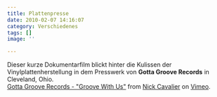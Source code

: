 ```yaml
---
title: Plattenpresse
date: 2010-02-07 14:16:07
category: Verschiedenes
tags: []
image: ''

---
```


Dieser kurze Dokumentarfilm blickt hinter die Kulissen der Vinylplattenherstellung in dem Presswerk von **Gotta Groove Records** in Cleveland, Ohio.  
[Gotta Groove Records - "Groove With Us"](http://vimeo.com/8754017) from [Nick Cavalier](http://vimeo.com/nickcavalier) on [Vimeo](http://vimeo.com).
